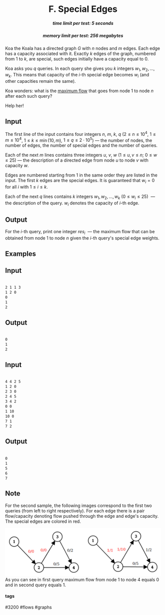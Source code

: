 <h1 style='text-align: center;'> F. Special Edges</h1>

<h5 style='text-align: center;'>time limit per test: 5 seconds</h5>
<h5 style='text-align: center;'>memory limit per test: 256 megabytes</h5>

Koa the Koala has a directed graph $G$ with $n$ nodes and $m$ edges. Each edge has a capacity associated with it. Exactly $k$ edges of the graph, numbered from $1$ to $k$, are special, such edges initially have a capacity equal to $0$.

Koa asks you $q$ queries. In each query she gives you $k$ integers $w_1, w_2, \ldots, w_k$. This means that capacity of the $i$-th special edge becomes $w_i$ (and other capacities remain the same).

Koa wonders: what is the [maximum flow](https://en.wikipedia.org/wiki/Maximum_flow_problem#Definition) that goes from node $1$ to node $n$ after each such query?

Help her!

## Input

The first line of the input contains four integers $n$, $m$, $k$, $q$ ($2 \le n \le 10^4$, $1 \le m \le 10^4$, $1 \le k \le \min(10, m)$, $1 \le q \le 2 \cdot 10^5$) — the number of nodes, the number of edges, the number of special edges and the number of queries.

Each of the next $m$ lines contains three integers $u$, $v$, $w$ ($1 \le u, v \le n$; $0 \le w \le 25$) — the description of a directed edge from node $u$ to node $v$ with capacity $w$.

Edges are numbered starting from $1$ in the same order they are listed in the input. The first $k$ edges are the special edges. It is guaranteed that $w_i = 0$ for all $i$ with $1 \le i \le k$.

Each of the next $q$ lines contains $k$ integers $w_1, w_2, \ldots, w_k$ ($0 \le w_i \le 25$)  — the description of the query. $w_i$ denotes the capacity of $i$-th edge.

## Output

For the $i$-th query, print one integer $res_i$  — the maximum flow that can be obtained from node $1$ to node $n$ given the $i$-th query's special edge weights.

## Examples

## Input


```

2 1 1 3
1 2 0
0
1
2

```
## Output


```

0
1
2

```
## Input


```

4 4 2 5
1 2 0
2 3 0
2 4 5
3 4 2
0 0
1 10
10 0
7 1
7 2

```
## Output


```

0
1
5
6
7

```
## Note

For the second sample, the following images correspond to the first two queries (from left to right respectively). For each edge there is a pair flow/capacity denoting flow pushed through the edge and edge's capacity. The special edges are colored in red.

 ![](images/3ebe605ec5309061ac2d622c22dbc793cdd234bc.png) As you can see in first query maximum flow from node $1$ to node $4$ equals $0$ and in second query equals $1$.



#### tags 

#3200 #flows #graphs 